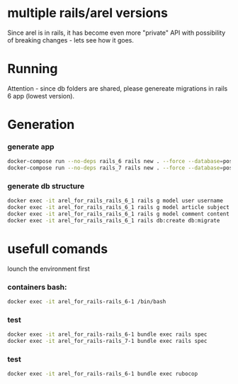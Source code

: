 # multiple rails/arel versions
Since arel is in rails, it has become even more "private" API with possibility of breaking changes - lets see how it goes.

# Running
Attention - since db folders are shared, please genereate migrations in rails 6 app (lowest version).

# Generation
### generate app
```bash
docker-compose run --no-deps rails_6 rails new . --force --database=postgresql --api --skip-test
docker-compose run --no-deps rails_7 rails new . --force --database=postgresql --api --skip-test
```
### generate db structure
```bash
docker exec -it arel_for_rails_rails_6_1 rails g model user username
docker exec -it arel_for_rails_rails_6_1 rails g model article subject body:text
docker exec -it arel_for_rails_rails_6_1 rails g model comment content
docker exec -it arel_for_rails_rails_6_1 rails db:create db:migrate
```
# usefull comands
lounch the environment first
### containers bash:
```bash
docker exec -it arel_for_rails-rails_6-1 /bin/bash
```
### test
```bash
docker exec -it arel_for_rails-rails_6-1 bundle exec rails spec
docker exec -it arel_for_rails-rails_7-1 bundle exec rails spec
```

### test
```bash
docker exec -it arel_for_rails-rails_6-1 bundle exec rubocop
```
